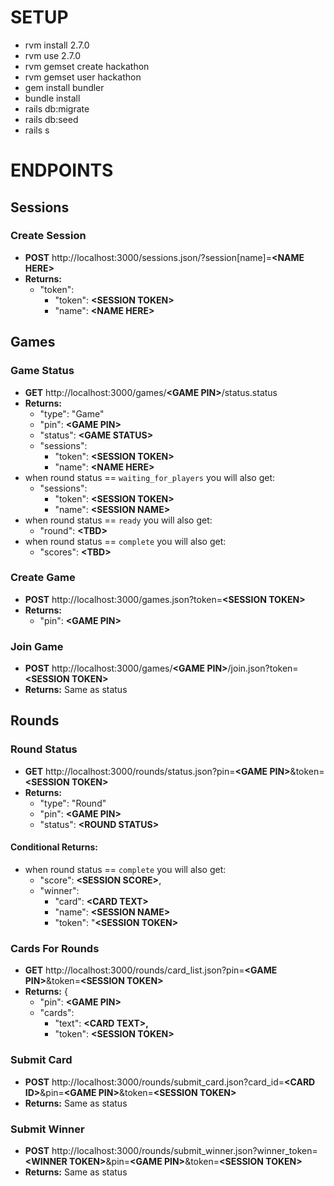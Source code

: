 # SETUP
* rvm install 2.7.0
* rvm use 2.7.0
* rvm gemset create hackathon
* rvm gemset user hackathon
* gem install bundler
* bundle install
* rails db:migrate
* rails db:seed
* rails s

# ENDPOINTS

## Sessions

### Create Session
* **POST** http://localhost:3000/sessions.json/?session[name]=**<NAME HERE\>**
* **Returns:**
  * "token":
    * "token": **<SESSION TOKEN\>**
    * "name": **<NAME HERE\>**

## Games

### Game Status
* **GET** http://localhost:3000/games/**<GAME PIN\>**/status.status
* **Returns:**
    * "type": "Game"
    * "pin": **<GAME PIN\>**
    * "status": **<GAME STATUS\>**
    * "sessions":
      * "token": **<SESSION TOKEN\>**
      * "name": **<NAME HERE\>**
* when round status == `waiting_for_players` you will also get:
  * "sessions":
    * "token": **<SESSION TOKEN\>**
    * "name": **<SESSION NAME\>**
* when round status == `ready` you will also get:
  * "round": **<TBD\>**
* when round status == `complete` you will also get:
  * "scores": **<TBD\>**

### Create Game
* **POST** http://localhost:3000/games.json?token=**<SESSION TOKEN\>**
* **Returns:**
  * "pin": **<GAME PIN\>**

### Join Game
* **POST** http://localhost:3000/games/**<GAME PIN\>**/join.json?token=**<SESSION TOKEN\>**
* **Returns:** Same as status

## Rounds

### Round Status
* **GET** http://localhost:3000/rounds/status.json?pin=**<GAME PIN\>**&token=**<SESSION TOKEN\>**
* **Returns:**
  * "type": "Round"
  * "pin": **<GAME PIN\>**
  * "status": **<ROUND STATUS\>**
#### Conditional Returns:
* when round status == `complete` you will also get:
  * "score": **<SESSION SCORE\>**,
  * "winner":
    * "card": **<CARD TEXT\>**
    * "name": **<SESSION NAME\>**
    * "token": "**<SESSION TOKEN\>**

### Cards For Rounds
* **GET** http://localhost:3000/rounds/card_list.json?pin=**<GAME PIN\>**&token=**<SESSION TOKEN\>**
* **Returns:** {
  * "pin": **<GAME PIN\>**
  * "cards":
    * "text": **<CARD TEXT\>,**
    * "token": **<SESSION TOKEN\>**

### Submit Card
* **POST** http://localhost:3000/rounds/submit_card.json?card_id=**<CARD ID\>**&pin=**<GAME PIN\>**&token=**<SESSION TOKEN\>**
* **Returns:** Same as status

### Submit Winner
* **POST** http://localhost:3000/rounds/submit_winner.json?winner_token=**<WINNER TOKEN\>**&pin=**<GAME PIN\>**&token=**<SESSION TOKEN\>**
* **Returns:** Same as status
